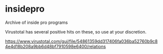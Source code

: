 # insidepro
Archive of inside pro programs

Virustotal has several positive hits on these, so use at your discretion.

https://www.virustotal.com/gui/file/54861359dd317406fa036ba52760b9c84e4d18b208a9bb6d48bf7910598e6400/relations
